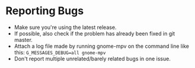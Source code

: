 Reporting Bugs
==============
- Make sure you're using the latest release.
- If possible, also check if the problem has already been fixed in git master.
- Attach a log file made by running gnome-mpv on the command line like this:
  `G_MESSAGES_DEBUG=all gnome-mpv`
- Don't report multiple unrelated/barely related bugs in one issue.

